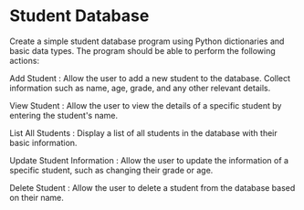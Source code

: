 # Student Database

Create a simple student database program using Python dictionaries and basic data types. The program should be able to perform the following actions:

Add Student
: Allow the user to add a new student to the database. Collect information such as name, age, grade, and any other relevant details.

View Student
: Allow the user to view the details of a specific student by entering the student's name.

List All Students
: Display a list of all students in the database with their basic information.

Update Student Information
: Allow the user to update the information of a specific student, such as changing their grade or age.

Delete Student
: Allow the user to delete a student from the database based on their name.
